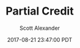 ---
layout: podcast
title: "Partial Credit"
author: Scott Alexander
description: https://slatestarcodex.com/2017/08/21/partial-credit/
date: 2017-08-21 23:47:00 PDT
length: 1600898
duration: 400
guid: partial-credit
---